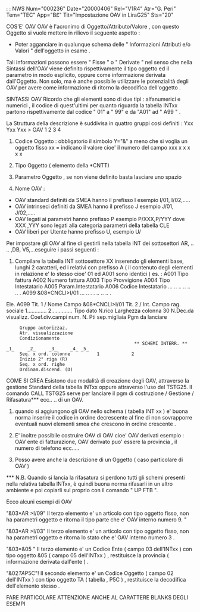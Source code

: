  :  : NWS Num="000236" Date="20000406" Rel="V1R4" Atr="G. Peri" Tem="TEC" App="B£" Tit="Impostazione OAV in LiraG25" Sts="20"

COS'E'  OAV
OAV  è l'acronimo di Oggetto/Attributo/Valore , con questo Oggetto  si vuole mettere in rilievo il
seguente aspetto  : 
 - Poter agganciare in qualunque schema delle " Informazioni Attributi e/o Valori " dell'oggetto in
esame .

Tali informazioni possono essere  " Fisse " o " Derivate "   nel senso che nella Sintassi dell'OAV
viene definito rispettivamente il tipo oggetto ed il parametro in modo esplicito,  oppure come informazione derivata dall'Oggetto.
Non solo, ma è anche possibile utilizzare le potenzialità degli OAV per avere come informazione di
ritorno la decodifica dell'oggetto .


SINTASSI    OAV
Ricordo che gli elementi sono di due tipi   :  alfanumerici e numerici , il codice di quest'ultimi per quanto riguarda la tabella INTxx  partono  rispettivamente dal codice " 01"  a " 99"  e da "A01"  ad  " A99 " .

La Struttura della descrizione  è suddivisa  in quattro gruppi cosi definiti   : 
   Yxx      Yxx     Yxx   >   OAV
   1        2        3         4

1)  Codice Oggetto  :  obbligatorio il simbolo Y="&" a meno che si voglia un oggetto fisso
                                         xx = indicano il valore cioe' il numero del campo xxx x x x  x x


2)  Tipo Oggetto ( elemento della *CNTT)

3)  Parametro Oggetto , se non viene definito basta lasciare uno spazio

4)  Nome OAV  : 
   -  OAV standard definiti da SMEA hanno il prefisso I  esempio  I/01, I/02,.....
   -  OAV intrinseci definiti da SMEA hanno il prefisso J esempio  J/01, J/02,.....
   -  OAV legati ai parametri hanno prefisso P esempio P/XXX,P/YYY dove XXX ,YYY sono legati alla categoria parametri della tabella CLE
   - OAV liberi per Utente hanno prefisso U, esempio   U/<nome pgm>


Per impostare gli OAV al fine di gestirli nella tabella INT dei sottosettori AR, .. .. ,DB, V5,...eseguire i passi seguenti  : 

1) Compilare la tabella  INT sottosettore XX inserendo gli elementi base, lunghi 2 caratteri,  ed i
relativi con prefisso A ( il contenuto degli elementi in relazione e' lo stesso cioe' 01 ed A001 sono identici ) es. : 
A001            Tipo fattura
A002            Numero fattura
A003            Tipo Provvigione
A004            Tipo Intestatario
A005            Param.Intestatario
A006            Codice Intestatario
... .. .. .. .. .. .
 A099            &08*CNCLI>I/01
 ... .. . . .. .. .. .

 Ele. A099
         Tit. 1 / Nome Campo       &08*CNCLI>I/01
         Tit. 2 / Int. Campo               rag. sociale
                                                   1............. 2..............
         Tipo dato N.rico                  Larghezza colonna    30
         N.Dec.da visualizz.
         Coef.div.campi num.
         N. Pti sep.migliaia               Pgm da lanciare

         Gruppo autorizzaz.
         Atr. visualizzazione
         Condizionamento
                                                    ** SCHEMI INTERR. **                                                     _1_     _2_     _3_     _4_ _5_
         Seq. x ord. colonne          1            2
         Inizio 2° riga (R)
         Seq. x ord. righe
         Ordinam.discend. (D)




COME SI CREA
Esistono due modalità di creazione degli OAV, attraverso la gestione Standard della tabella INTxx oppure attraverso l'uso del TSTG25.
Il comando CALL  TSTG25  serve per lanciare il pgm di costruzione / Gestione / Rifasatura***  ecc..
..  di un OAV.
1)  quando si aggiungono gli OAV nello schema  ( tabella INT xx ) e' buona norma inserire il codice
in ordine decrescente al fine di non sovrapporre eventuali nuovi elementi smea che crescono in ordine crescente .

2) E' inoltre possibile costruire OAV di OAV cioe' OAV derivati
 esempio  :  OAV ente di fatturazione, OAV derivato puo' essere la provincia , il numero di telefono
ecc.....

3) Posso avere anche la descrizione di un Oggetto ( caso particolare di OAV )

*** N.B.
Quando si lancia la rifasatura si perdono tutti gli schemi presenti nella relativa tabella INTxx, è
quindi buona norma rifasarli in un altro ambiente e poi copiarli sul proprio con il comando " UP FTB ".



Ecco alcuni esempi di OAV

"&03*AR   >I/09"   Il terzo elemento e' un articolo con tipo oggetto fisso, non ha parametri oggetto e ritorna il tipo parte che e' OAV interno numero 9. "

"&03*AR   >I/03"  Il terzo elemento e' un articolo con tipo oggetto fisso, non ha parametri oggetto
e ritorna  lo stato che e' OAV interno numero 3 .

"&03*&05 "           Il terzo elemento e' un Codice Ente  ( campo 03 dell'INTxx ) con tipo oggetto
&05 ( campo 05 dell'INTxx ) , restituisce la  provincia ( informazione derivata dall'ente ) .

"&02*TA*P5C"!    Il secondo elemento e' un Codice Oggetto  ( campo 02 dell'INTxx ) con tipo oggetto
TA  ( tabella , P5C ) , restituisce la  decodifica dell'elemento stesso .

FARE PARTICOLARE ATTENZIONE ANCHE AL CARATTERE BLANKS DEGLI ESEMPI








